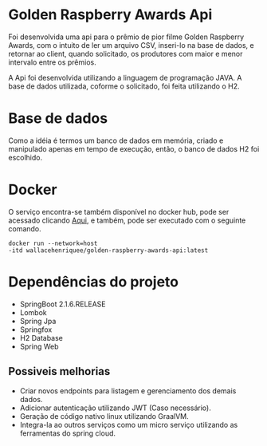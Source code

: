 # Golden Raspberry Awards Api
Foi desenvolvida uma api para o prêmio de pior filme Golden Raspberry Awards, com o intuito de ler um arquivo CSV, 
inseri-lo na base de dados, e retornar ao client, quando solicitado, os produtores com maior e menor intervalo entre os prêmios.


A Api foi desenvolvida utilizando a linguagem de programação JAVA. A base de dados utilizada, coforme o solicitado, foi 
feita utilizando o H2.

# Base de dados
Como a idéia é termos um banco de dados em memória, criado e manipulado apenas em tempo de execução, então, o banco de 
dados H2 foi escolhido.

# Docker
O serviço encontra-se também disponível no docker hub, pode ser acessado clicando [Aqui](https://hub.docker.com/repository/docker/wallacehenriquee/golden-raspberry-awards-api),
e também, pode ser executado com o seguinte comando.

    docker run --network=host 
    -itd wallacehenriquee/golden-raspberry-awards-api:latest

# Dependências do projeto
- SpringBoot 2.1.6.RELEASE
- Lombok
- Spring Jpa
- Springfox
- H2 Database
- Spring Web


## Possiveis melhorias
- Criar novos endpoints para listagem e gerenciamento dos demais dados.
- Adicionar autenticação utilizando JWT (Caso necessário).
- Geração de código nativo linux utilizando GraalVM.
- Integra-la ao outros serviços como um micro serviço utilizando as ferramentas do spring cloud.